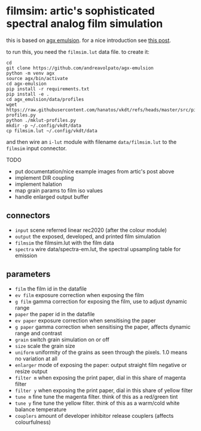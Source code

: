 # filmsim: artic's sophisticated spectral analog film simulation

this is based on [agx emulsion](https://github.com/andreavolpato/agx-emulsion).
for a nice introduction see [this post](https://discuss.pixls.us/t/spectral-film-simulations-from-scratch/48209/1).

to run this, you need the `filmsim.lut` data file. to create it:

```
cd
git clone https://github.com/andreavolpato/agx-emulsion
python -m venv agx
source agx/bin/activate
cd agx-emulsion
pip install -r requirements.txt
pip install -e .
cd agx_emulsion/data/profiles
wget https://raw.githubusercontent.com/hanatos/vkdt/refs/heads/master/src/pipe/modules/filmsim/mklut-profiles.py
python ./mklut-profiles.py
mkdir -p ~/.config/vkdt/data
cp filmsim.lut ~/.config/vkdt/data
```

and then wire an `i-lut` module with filename `data/filmsim.lut` to the `filmsim` input connector.

TODO
* put documentation/nice example images from artic's post above
* implement DIR coupling
* implement halation
* map grain params to film iso values
* handle enlarged output buffer

## connectors

* `input` scene referred linear rec2020 (after the colour module)
* `output` the exposed, developed, and printed film simulation
* `filmsim` the filmsim.lut with the film data
* `spectra` wire data/spectra-em.lut, the spectral upsampling table for emission

## parameters

* `film` the film id in the datafile
* `ev film` exposure correction when exposing the film
* `g film` gamma correction for exposing the film, use to adjust dynamic range
* `paper` the paper id in the datafile
* `ev paper` exposure correction when sensitising the paper
* `g paper` gamma correction when sensitising the paper, affects dynamic range and contrast
* `grain` switch grain simulation on or off
* `size` scale the grain size
* `uniform` uniformity of the grains as seen through the pixels. 1.0 means no variation at all
* `enlarger` mode of exposing the paper: output straight film negative or resize output
* `filter m` when exposing the print paper, dial in this share of magenta filter
* `filter y` when exposing the print paper, dial in this share of yellow filter
* `tune m` fine tune the magenta filter. think of this as a red/green tint
* `tune y` fine tune the yellow filter. think of this as a warm/cold white balance temperature
* `couplers` amount of developer inhibitor release couplers (affects colourfulness)
